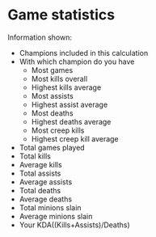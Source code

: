 # Game statistics #
Information shown:
  * Champions included in this calculation
  * With which champion do you have
    * Most games
    * Most kills overall
    * Highest kills average
    * Most assists
    * Highest assist average
    * Most deaths
    * Highest deaths average
    * Most creep kills
    * Highest creep kill average
  * Total games played
  * Total kills
  * Average kills
  * Total assists
  * Average assists
  * Total deaths
  * Average deaths
  * Total minions slain
  * Average minions slain
  * Your KDA((Kills+Assists)/Deaths)